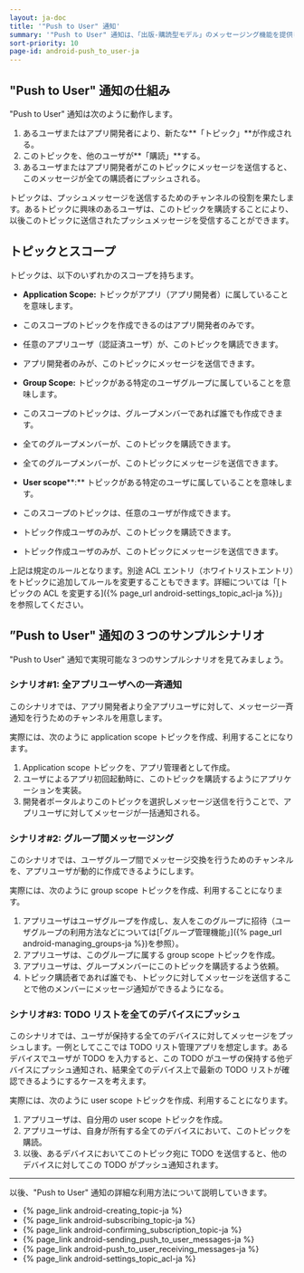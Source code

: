```yaml
---
layout: ja-doc
title: '"Push to User" 通知'
summary: '"Push to User" 通知は、「出版-購読型モデル」のメッセージング機能を提供します。この機能を使うと、アプリ開発者やアプリユーザから他のユーザに対して素早くメッセージをプッシュ送信することができます。'
sort-priority: 10
page-id: android-push_to_user-ja
---
```

## "Push to User" 通知の仕組み

"Push to User" 通知は次のように動作します。

1. あるユーザまたはアプリ開発者により、新たな**「トピック」**が作成される。
2. このトピックを、他のユーザが**「購読」**する。
3. あるユーザまたはアプリ開発者がこのトピックにメッセージを送信すると、このメッセージが全ての購読者にプッシュされる。

トピックは、プッシュメッセージを送信するためのチャンネルの役割を果たします。あるトピックに興味のあるユーザは、このトピックを購読することにより、以後このトピックに送信されたプッシュメッセージを受信することができます。


## トピックとスコープ

トピックは、以下のいずれかのスコープを持ちます。

 * **Application Scope:** トピックがアプリ（アプリ開発者）に属していることを意味します。
  * このスコープのトピックを作成できるのはアプリ開発者のみです。
  * 任意のアプリユーザ（認証済ユーザ）が、このトピックを購読できます。
  * アプリ開発者のみが、このトピックにメッセージを送信できます。

 * **Group Scope:** トピックがある特定のユーザグループに属していることを意味します。
  * このスコープのトピックは、グループメンバーであれば誰でも作成できます。
  * 全てのグループメンバーが、このトピックを購読できます。
  * 全てのグループメンバーが、このトピックにメッセージを送信できます。

 * **User scope****:** トピックがある特定のユーザに属していることを意味します。
  * このスコープのトピックは、任意のユーザが作成できます。
  * トピック作成ユーザのみが、このトピックを購読できます。
  * トピック作成ユーザのみが、このトピックにメッセージを送信できます。


上記は規定のルールとなります。別途 ACL エントリ（ホワイトリストエントリ）をトピックに追加してルールを変更することもできます。詳細については「[トピックの ACL を変更する]({% page_url android-settings_topic_acl-ja %})」を参照してください。


## ”Push to User" 通知の３つのサンプルシナリオ

"Push to User" 通知で実現可能な３つのサンプルシナリオを見てみましょう。


### シナリオ#1: 全アプリユーザへの一斉通知

このシナリオでは、アプリ開発者より全アプリユーザに対して、メッセージ一斉通知を行うためのチャンネルを用意します。

実際には、次のように application scope トピックを作成、利用することになります。

1. Application scope トピックを、アプリ管理者として作成。
2. ユーザによるアプリ初回起動時に、このトピックを購読するようにアプリケーションを実装。
3. 開発者ポータルよりこのトピックを選択しメッセージ送信を行うことで、アプリユーザに対してメッセージが一括通知される。


### シナリオ#2: グループ間メッセージング

このシナリオでは、ユーザグループ間でメッセージ交換を行うためのチャンネルを、アプリユーザが動的に作成できるようにします。

実際には、次のように group scope トピックを作成、利用することになります。

1. アプリユーザはユーザグループを作成し、友人をこのグループに招待（ユーザグループの利用方法などについては[「グループ管理機能」]({% page_url android-managing_groups-ja %})を参照）。
2. アプリユーザは、このグループに属する group scope トピックを作成。
3. アプリユーザは、グループメンバーにこのトピックを購読するよう依頼。
4. トピック購読者であれば誰でも、トピックに対してメッセージを送信することで他のメンバーにメッセージ通知ができるようになる。


### シナリオ#3: TODO リストを全てのデバイスにプッシュ

このシナリオでは、ユーザが保持する全てのデバイスに対してメッセージをプッシュします。一例としてここでは TODO リスト管理アプリを想定します。あるデバイスでユーザが TODO を入力すると、この TODO がユーザの保持する他デバイスにプッシュ通知され、結果全てのデバイス上で最新の TODO リストが確認できるようにするケースを考えます。

実際には、次のように user scope トピックを作成、利用することになります。

1. アプリユーザは、自分用の user scope トピックを作成。
2. アプリユーザは、自身が所有する全てのデバイスにおいて、このトピックを購読。
3. 以後、あるデバイスにおいてこのトピック宛に TODO を送信すると、他のデバイスに対してこの TODO がプッシュ通知されます。


---

以後、"Push to User" 通知の詳細な利用方法について説明していきます。

* {% page_link android-creating_topic-ja %}
* {% page_link android-subscribing_topic-ja %}
* {% page_link android-confirming_subscription_topic-ja %}
* {% page_link android-sending_push_to_user_messages-ja %}
* {% page_link android-push_to_user_receiving_messages-ja %}
* {% page_link android-settings_topic_acl-ja %}


